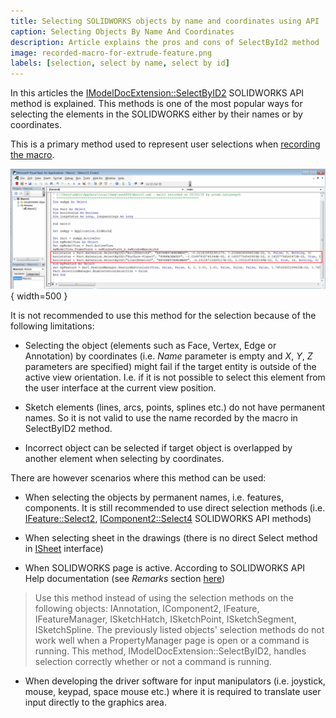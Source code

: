 ```yaml
---
title: Selecting SOLIDWORKS objects by name and coordinates using API
caption: Selecting Objects By Name And Coordinates
description: Article explains the pros and cons of SelectById2 method
image: recorded-macro-for-extrude-feature.png
labels: [selection, select by name, select by id]
---
```

In this articles the [IModelDocExtension::SelectByID2](http://help.solidworks.com/2012/english/api/sldworksapi/solidworks.interop.sldworks~solidworks.interop.sldworks.imodeldocextension~selectbyid2.html) SOLIDWORKS API method is explained. This methods is one of the most popular ways for selecting the elements in the SOLIDWORKS either by their names or by coordinates.

This is a primary method used to represent user selections when [recording the macro](http://help.solidworks.com/2016/english/solidworks/sldworks/t_record_pause_macro.htm).

![Recorded macro for Extrude feature](recorded-macro-for-extrude-feature.png){ width=500 }

It is not recommended to use this method for the selection because of the following limitations:

* Selecting the object (elements such as Face, Vertex, Edge or Annotation) by coordinates (i.e. *Name* parameter is empty and *X*, *Y*, *Z* parameters are specified) might fail if the target entity is outside of the active view orientation. I.e. if it is not possible to select this element from the user interface at the current view position.

* Sketch elements (lines, arcs, points, splines etc.) do not have permanent names. So it is not valid to use the name recorded by the macro in SelectByID2 method.

* Incorrect object can be selected if target object is overlapped by another element when selecting by coordinates.

There are however scenarios where this method can be used:

* When selecting the objects by permanent names, i.e. features, components. It is still recommended to use direct selection methods (i.e. [IFeature::Select2](http://help.solidworks.com/2012/english/api/sldworksapi/solidworks.interop.sldworks~solidworks.interop.sldworks.ifeature~select2.html), [IComponent2::Select4](http://help.solidworks.com/2012/english/api/sldworksapi/SOLIDWORKS.Interop.sldworks~SOLIDWORKS.Interop.sldworks.IComponent2~Select4.html) SOLIDWORKS API methods)

* When selecting sheet in the drawings (there is no direct Select method in [ISheet](http://help.solidworks.com/2012/english/api/sldworksapi/solidworks.interop.sldworks~solidworks.interop.sldworks.isheet.html) interface)

* When SOLIDWORKS page is active. According to SOLIDWORKS API Help documentation (see *Remarks* section [here](http://help.solidworks.com/2012/english/api/sldworksapi/solidworks.interop.sldworks~solidworks.interop.sldworks.imodeldocextension~selectbyid2.html))

> Use this method instead of using the selection methods on the following objects: IAnnotation, IComponent2, IFeature, IFeatureManager, ISketchHatch, ISketchPoint, ISketchSegment, ISketchSpline. The previously listed objects' selection methods do not work well when a PropertyManager page is open or a command is running. This method, IModelDocExtension::SelectByID2, handles selection correctly whether or not a command is running.

* When developing the driver software for input manipulators (i.e. joystick, mouse, keypad, space mouse etc.) where it is required to translate user input directly to the graphics area.
